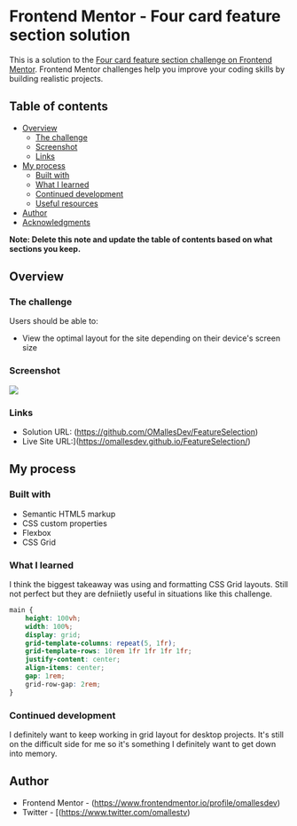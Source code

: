 # Frontend Mentor - Four card feature section solution

This is a solution to the [Four card feature section challenge on Frontend Mentor](https://www.frontendmentor.io/challenges/four-card-feature-section-weK1eFYK). Frontend Mentor challenges help you improve your coding skills by building realistic projects. 

## Table of contents

- [Overview](#overview)
  - [The challenge](#the-challenge)
  - [Screenshot](#screenshot)
  - [Links](#links)
- [My process](#my-process)
  - [Built with](#built-with)
  - [What I learned](#what-i-learned)
  - [Continued development](#continued-development)
  - [Useful resources](#useful-resources)
- [Author](#author)
- [Acknowledgments](#acknowledgments)

**Note: Delete this note and update the table of contents based on what sections you keep.**

## Overview

### The challenge

Users should be able to:

- View the optimal layout for the site depending on their device's screen size

### Screenshot

![](./screenshot.jpg)

### Links

- Solution URL: (https://github.com/OMallesDev/FeatureSelection)
- Live Site URL:](https://omallesdev.github.io/FeatureSelection/)

## My process

### Built with

- Semantic HTML5 markup
- CSS custom properties
- Flexbox
- CSS Grid

### What I learned

I think the biggest takeaway was using and formatting CSS Grid layouts. Still not perfect but they are defniietly useful in situations like this challenge.

```css
main {
    height: 100vh;
    width: 100%;
    display: grid;
    grid-template-columns: repeat(5, 1fr);
    grid-template-rows: 10rem 1fr 1fr 1fr 1fr;
    justify-content: center;
    align-items: center;
    gap: 1rem;
    grid-row-gap: 2rem;
}
```


### Continued development

I definitely want to keep working in grid layout for desktop projects. It's still on the difficult side for me so it's something I definitely want to get down into memory.

## Author

- Frontend Mentor - (https://www.frontendmentor.io/profile/omallesdev)
- Twitter - [(https://www.twitter.com/omallestv)
